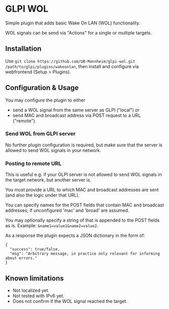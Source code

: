# GLPI WOL
Simple plugin that adds basic Wake On LAN (WOL) functionality.

WOL signals can be send via "Actions" for a single or multiple targets.

## Installation
Use `git clone https://github.com/UB-Mannheim/glpi-wol.git /path/to/glpi/plugins/wakeonlan`, then install and configure via webfrontend (Setup > Plugins).

## Configuration & Usage
You may configure the plugin to either
- send a WOL signal from the same server as GLPI ("local") or
- send MAC and broadcast address via POST request to a URL ("remote").

### Send WOL from GLPI server
No further plugin configuration is required, but make sure that the server is allowed to send WOL signals in your network.

### Posting to remote URL
This is useful e.g. if your GLPI server is not allowed to send WOL signals in the target network, but another server is.

You must provide a URL to which MAC and broadcast addresses are sent (and also the logic under that URL).

You can specify names for the POST fields that contain MAC and broadcast addresses; if unconfigured 'mac' and 'broad' are assumed.

You may optionally specify a string of that is appended to the POST fields as is. Example: `&name1=value1&name2=value2`.

As a response the plugin expects a JSON dictionary in the form of:

```
{
  "success": true/false,
  "msg": "Arbitrary message, in practice only relevant for informing about errors."
}
```

## Known limitations
- Not localized yet.
- Not tested with IPv6 yet.
- Does not confirm if the WOL signal reached the target.
